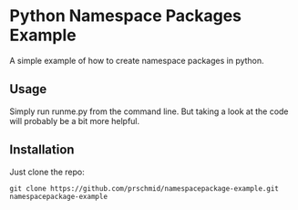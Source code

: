 Python Namespace Packages Example
=================================

A simple example of how to create namespace packages in python.

Usage
-----

Simply run runme.py from the command line. But taking a look at the code
will probably be a bit more helpful.

Installation
------------

Just clone the repo:

	git clone https://github.com/prschmid/namespacepackage-example.git namespacepackage-example
